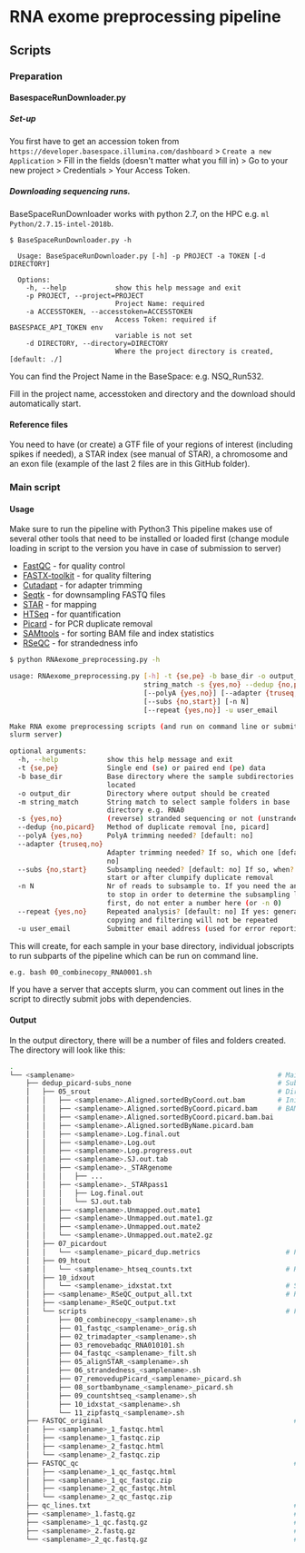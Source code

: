 # RNA exome preprocessing pipeline

## Scripts
### Preparation
#### BasespaceRunDownloader.py
##### Set-up
You first have to get an accession token from `https://developer.basespace.illumina.com/dashboard` > `Create a new Application` > Fill in the fields (doesn't matter what you fill in) > Go to your new project > Credentials > Your Access Token.

##### Downloading sequencing runs.
BaseSpaceRunDownloader works with python 2.7, on the HPC e.g. `ml Python/2.7.15-intel-2018b`.
```
$ BaseSpaceRunDownloader.py -h

  Usage: BaseSpaceRunDownloader.py [-h] -p PROJECT -a TOKEN [-d DIRECTORY]

  Options:
    -h, --help            show this help message and exit
    -p PROJECT, --project=PROJECT
                          Project Name: required
    -a ACCESSTOKEN, --accesstoken=ACCESSTOKEN
                          Access Token: required if BASESPACE_API_TOKEN env
                          variable is not set
    -d DIRECTORY, --directory=DIRECTORY
                          Where the project directory is created, [default: ./]
```

You can find the Project Name in the BaseSpace: e.g. NSQ_Run532.

Fill in the project name, accesstoken and directory and the download should automatically start.

#### Reference files
You need to have (or create) a GTF file of your regions of interest (including spikes if needed), a STAR index (see manual of STAR), a chromosome and an exon file (example of the last 2 files are in this GitHub folder).

### Main script
#### Usage
Make sure to run the pipeline with Python3
This pipeline makes use of several other tools that need to be installed or loaded first (change module loading in script to the version you have in case of submission to server)
* [FastQC](https://www.bioinformatics.babraham.ac.uk/projects/fastqc/) - for quality control
* [FASTX-toolkit](http://hannonlab.cshl.edu/fastx_toolkit/commandline.html) - for quality filtering
* [Cutadapt](https://cutadapt.readthedocs.io/en/stable/) - for adapter trimming
* [Seqtk](https://github.com/lh3/seqtk/blob/master/README.md) - for downsampling FASTQ files
* [STAR](https://github.com/alexdobin/STAR) - for mapping
* [HTSeq](https://htseq.readthedocs.io/en/master/) - for quantification
* [Picard](https://broadinstitute.github.io/picard/) - for PCR duplicate removal
* [SAMtools](http://samtools.sourceforge.net) - for sorting BAM file and index statistics
* [RSeQC](http://rseqc.sourceforge.net) - for strandedness info

```bash
$ python RNAexome_preprocessing.py -h

usage: RNAexome_preprocessing.py [-h] -t {se,pe} -b base_dir -o output_dir -m
                                 string_match -s {yes,no} --dedup {no,picard}
                                 [--polyA {yes,no}] [--adapter {truseq,no}]
                                 [--subs {no,start}] [-n N]
                                 [--repeat {yes,no}] -u user_email

Make RNA exome preprocessing scripts (and run on command line or submit to
slurm server)

optional arguments:
  -h, --help            show this help message and exit
  -t {se,pe}            Single end (se) or paired end (pe) data
  -b base_dir           Base directory where the sample subdirectories are
                        located
  -o output_dir         Directory where output should be created
  -m string_match       String match to select sample folders in base
                        directory e.g. RNA0
  -s {yes,no}           (reverse) stranded sequencing or not (unstranded)?
  --dedup {no,picard}   Method of duplicate removal [no, picard]
  --polyA {yes,no}      PolyA trimming needed? [default: no]
  --adapter {truseq,no}
                        Adapter trimming needed? If so, which one [default:
                        no]
  --subs {no,start}     Subsampling needed? [default: no] If so, when? At
                        start or after clumpify duplicate removal
  -n N                  Nr of reads to subsample to. If you need the analysis
                        to stop in order to determine the subsampling level
                        first, do not enter a number here (or -n 0)
  --repeat {yes,no}     Repeated analysis? [default: no] If yes: general fastq
                        copying and filtering will not be repeated
  -u user_email         Submitter email address (used for error reporting)
```

This will create, for each sample in your base directory, individual jobscripts to run subparts of the pipeline which can be run on command line.

```bash
e.g. bash 00_combinecopy_RNA0001.sh
```
If you have a server that accepts slurm, you can comment out lines in the script to directly submit jobs with dependencies.

#### Output
In the output directory, there will be a number of files and folders created. The directory will look like this:
```bash
.
└── <samplename>                                                  # Main sample directory
    ├── dedup_picard-subs_none                                    # Subdirectory according to chosen deduplication and subsampling
    │   ├── 05_srout                                              # Directory that contains all BAM files
    │   │   ├── <samplename>.Aligned.sortedByCoord.out.bam        # Initial BAM file (mapping with STAR)
    │   │   ├── <samplename>.Aligned.sortedByCoord.picard.bam     # BAM after duplicate removal
    │   │   ├── <samplename>.Aligned.sortedByCoord.picard.bam.bai
    │   │   ├── <samplename>.Aligned.sortedByName.picard.bam
    │   │   ├── <samplename>.Log.final.out
    │   │   ├── <samplename>.Log.out
    │   │   ├── <samplename>.Log.progress.out
    │   │   ├── <samplename>.SJ.out.tab
    │   │   ├── <samplename>._STARgenome
    │   │   │   ├── ...
    │   │   ├── <samplename>._STARpass1
    │   │   │   ├── Log.final.out
    │   │   │   └── SJ.out.tab
    │   │   ├── <samplename>.Unmapped.out.mate1
    │   │   ├── <samplename>.Unmapped.out.mate1.gz
    │   │   ├── <samplename>.Unmapped.out.mate2
    │   │   └── <samplename>.Unmapped.out.mate2.gz
    │   ├── 07_picardout            
    │   │   └── <samplename>_picard_dup.metrics                     # Picard duplicate removal stats
    │   ├── 09_htout
    │   │   └── <samplename>_htseq_counts.txt                       # HTSeq quantification output
    │   ├── 10_idxout
    │   │   └── <samplename>_idxstat.txt                            # SAMtools index stats
    │   ├── <samplename>_RSeQC_output_all.txt                       # RSeQC strandedness information
    │   ├── <samplename>_RSeQC_output.txt
    │   └── scripts                                                 # Folder that contains all scripts to run
    │       ├── 00_combinecopy_<samplename>.sh
    │       ├── 01_fastqc_<samplename>_orig.sh
    │       ├── 02_trimadapter_<samplename>.sh
    │       ├── 03_removebadqc_RNA010101.sh
    │       ├── 04_fastqc_<samplename>_filt.sh
    │       ├── 05_alignSTAR_<samplename>.sh
    │       ├── 06_strandedness_<samplename>.sh
    │       ├── 07_removedupPicard_<samplename>_picard.sh
    │       ├── 08_sortbambyname_<samplename>_picard.sh
    │       ├── 09_countshtseq_<samplename>.sh
    │       ├── 10_idxstat_<samplename>.sh
    │       └── 11_zipfastq_<samplename>.sh
    ├── FASTQC_original                                               # FASTQC of original FASTQ files
    │   ├── <samplename>_1_fastqc.html
    │   ├── <samplename>_1_fastqc.zip
    │   ├── <samplename>_2_fastqc.html
    │   └── <samplename>_2_fastqc.zip
    ├── FASTQC_qc                                                     # FASTQC of adapter trimmed and filtered FASTQ files
    │   ├── <samplename>_1_qc_fastqc.html
    │   ├── <samplename>_1_qc_fastqc.zip
    │   ├── <samplename>_2_qc_fastqc.html
    │   └── <samplename>_2_qc_fastqc.zip
    ├── qc_lines.txt                                                  # number of lines remaining after adapter trimming and filtering (divide by 4 to get number of reads)
    ├── <samplename>_1.fastq.gz                                       # Original FASTQ file R1
    ├── <samplename>_1_qc.fastq.gz                                    # Adapter trimmed and filtered FASTQ file R1
    ├── <samplename>_2.fastq.gz                                       # Original FASTQ file R2
    └── <samplename>_2_qc.fastq.gz                                    # Adapter trimmed and filtered FASTQ file R2
```
